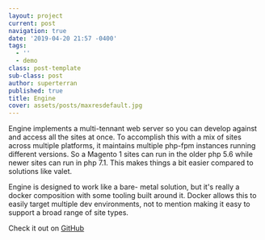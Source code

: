 ```yaml
---
layout: project
current: post
navigation: true
date: '2019-04-20 21:57 -0400'
tags:
  - ''
  - demo
class: post-template
sub-class: post
author: superterran
published: true
title: Engine
cover: assets/posts/maxresdefault.jpg
---
```

Engine implements a multi-tennant web server so you can develop against and access all the sites at once. To accomplish this with a mix of sites across multiple platforms, it maintains multiple php-fpm instances running different versions. So a Magento 1 sites can run in the older php 5.6 while newer sites can run in php 7.1. This makes things a bit easier compared to solutions like valet.

Engine is designed to work like a bare- metal solution, but it's really a docker composition with some tooling built around it. Docker allows this to easily target multiple dev environments, not to mention making it easy to support a broad range of site types.

Check it out on [GitHub](https://github.com/superterran/engine)
